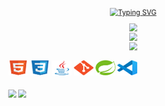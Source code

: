<!-- info sobre mim -->
<p align="center">
<a href="https://git.io/typing-svg%22%3E"><img src="https://readme-typing-svg.demolab.com/?font=&weight=500&size=19&pause=1000&color=39A2F7&center=true&vCenter=true&width=435&lines=Ol%C3%A1%2C+meu+nome+%C3%A9+Ednaldo+Luiz+%3A);Estudando+novas+tecnologias+e+cursando;An%C3%A1lise+e+Desenvolvimento+de+Sistemas" alt="Typing SVG"/></a></p>

<div align="center">
  <img height="180em" src="https://github-readme-stats.vercel.app/api?username=EdnaldoLuiz&show_icons=true&theme=tokyonight&include_all_commits=true&count_private=true"/>
  <br>
  <img height="180em" src="https://github-readme-stats.vercel.app/api/top-langs/?username=EdnaldoLuiz&layout=compact&langs_count=7&theme=tokyonight"/>
  <br>
  <img height="180em" src="https://streak-stats.demolab.com?user=EdnaldoLuiz&theme=tokyonight">
</div>

<div style="display: inline_block"><br>
  
  <!-- <img align="center" alt="Ednaldoluiz-Js" height="30" width="40" src="https://raw.githubusercontent.com/devicons/devicon/master/icons/javascript/javascript-plain.svg"> -->
  
  <img align="center" alt="HTML icon" height="30" width="40" src="https://raw.githubusercontent.com/devicons/devicon/master/icons/html5/html5-original.svg">
  
  <img align="center" alt="CSS icon" height="30" width="40" src="https://raw.githubusercontent.com/devicons/devicon/master/icons/css3/css3-original.svg">
  
  <img align="center" alt="Java icon" height="30" width="40" src="https://raw.githubusercontent.com/devicons/devicon/master/icons/java/java-original.svg">
  
  <img align="center" alt="Git icon" height="30" width="40" src="https://raw.githubusercontent.com/devicons/devicon/master/icons/git/git-original.svg">
  
  <img align="center" alt="Spring icon" height="30" width="40" src="https://raw.githubusercontent.com/devicons/devicon/master/icons/spring/spring-original.svg">
  
  <img align="center" alt="Visual Studio Code icon" height="30" width="40" src="https://raw.githubusercontent.com/devicons/devicon/master/icons/vscode/vscode-original.svg">
  
  
  
</div>
  
  ##
 
<div> 
  
  <a href="https://br.linkedin.com/in/ednaldo-luiz-4892a624a?trk=people-guest_people_search-card" target="_blank"><img src="https://img.shields.io/badge/-LinkedIn-%230077B5?style=for-the-badge&logo=linkedin&logoColor=white" target="_blank"></a>
  <a href = "mailto:contatoednaldoluiz@gmail.com"><img src="https://img.shields.io/badge/Gmail-D14836?style=for-the-badge&logo=gmail&logoColor=white" target="_blank"></a>
 
  
 
</div>
